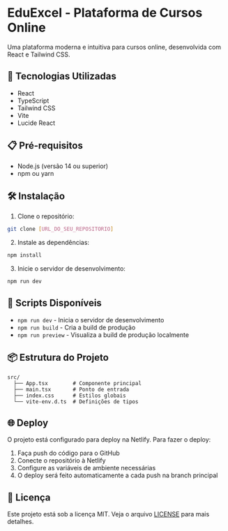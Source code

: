 # EduExcel - Plataforma de Cursos Online

Uma plataforma moderna e intuitiva para cursos online, desenvolvida com React e Tailwind CSS.

## 🚀 Tecnologias Utilizadas

- React
- TypeScript
- Tailwind CSS
- Vite
- Lucide React

## 📋 Pré-requisitos

- Node.js (versão 14 ou superior)
- npm ou yarn

## 🛠️ Instalação

1. Clone o repositório:
```bash
git clone [URL_DO_SEU_REPOSITORIO]
```

2. Instale as dependências:
```bash
npm install
```

3. Inicie o servidor de desenvolvimento:
```bash
npm run dev
```

## 🔧 Scripts Disponíveis

- `npm run dev` - Inicia o servidor de desenvolvimento
- `npm run build` - Cria a build de produção
- `npm run preview` - Visualiza a build de produção localmente

## 📦 Estrutura do Projeto

```
src/
  ├── App.tsx        # Componente principal
  ├── main.tsx       # Ponto de entrada
  ├── index.css      # Estilos globais
  └── vite-env.d.ts  # Definições de tipos
```

## 🌐 Deploy

O projeto está configurado para deploy na Netlify. Para fazer o deploy:

1. Faça push do código para o GitHub
2. Conecte o repositório à Netlify
3. Configure as variáveis de ambiente necessárias
4. O deploy será feito automaticamente a cada push na branch principal

## 📄 Licença

Este projeto está sob a licença MIT. Veja o arquivo [LICENSE](LICENSE) para mais detalhes.
